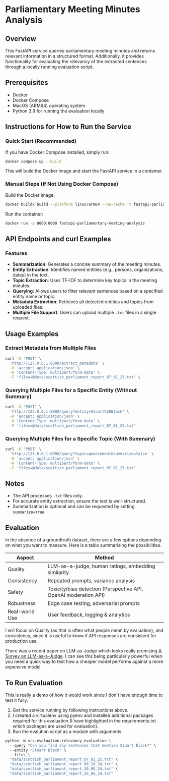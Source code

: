 # Parliamentary Meeting Minutes Analysis

## Overview

This FastAPI service queries parliamentary meeting minutes and returns relevant information in a structured format. Additionally, it provides functionality for evaluating the relevancy of the extracted sentences through a locally running evaluation script.

## Prerequisites

- Docker
- Docker Compose
- MacOS (ARM64) operating system
- Python 3.9 for running the evaluation locally

## Instructions for How to Run the Service

### **Quick Start (Recommended)**

If you have Docker Compose installed, simply run:

```sh
docker compose up --build
```

This will build the Docker image and start the FastAPI service in a container.

### Manual Steps (If Not Using Docker Compose)

Build the Docker image:

```sh
docker buildx build --platform linux/arm64 --no-cache -t fastapi-parliamentary-meeting-analysis --load .
```

Run the container:

```sh
docker run -p 8000:8000 fastapi-parliamentary-meeting-analysis
```

## API Endpoints and curl Examples

### Features

- **Summarization**: Generates a concise summary of the meeting minutes.
- **Entity Extraction**: Identifies named entities (e.g., persons, organizations, dates) in the text.
- **Topic Extraction**: Uses TF-IDF to determine key topics in the meeting minutes.
- **Querying**: Allows users to filter relevant sentences based on a specified entity name or topic.
- **Metadata Extraction**: Retrieves all detected entities and topics from uploaded files.
- **Multiple File Support**: Users can upload multiple `.txt` files in a single request.

## Usage Examples

### Extract Metadata from Multiple Files

```sh
curl -X 'POST' \
  'http://127.0.0.1:8000/extract_metadata' \
  -H 'accept: application/json' \
  -H 'Content-Type: multipart/form-data' \
  -F 'files=@data/scottish_parliament_report_07_01_25.txt' \
```

### Querying Multiple Files for a Specific Entity (Without Summary)

```sh
curl -X 'POST' \
  'http://127.0.0.1:8000/query?entity=Stuart%20Black' \
  -H 'accept: application/json' \
  -H 'Content-Type: multipart/form-data' \
  -F 'files=@data/scottish_parliament_report_07_01_25.txt'
```

### Querying Multiple Files for a Specific Topic (With Summary)

```sh
curl -X 'POST' \
  'http://127.0.0.1:8000/query?topic=government&summarize=false' \
  -H 'accept: application/json' \
  -H 'Content-Type: multipart/form-data' \
  -F 'files=@data/scottish_parliament_report_07_01_25.txt'

```

## Notes

- The API processes `.txt` files only.
- For accurate entity extraction, ensure the text is well-structured.
- Summarization is optional and can be requested by setting `summarize=true`.

## Evaluation

In the absence of a groundtruth dataset, there are a few options depending on what you want to measure. Here is a table summarising the possibilities.

| Aspect         | Method                                                           |
| -------------- | ---------------------------------------------------------------- |
| Quality        | LLM-as-a-judge, human ratings, embedding similarity              |
| Consistency    | Repeated prompts, variance analysis                              |
| Safety         | Toxicity/bias detection (Perspective API, OpenAI moderation API) |
| Robustness     | Edge case testing, adversarial prompts                           |
| Real-world Use | User feedback, logging & analytics                               |

I will focus on Quality (as that is often what people mean by evaluation), and consistency, since it is useful to know if API responses are consistent for production use.

There was a recent paper on LLM-as-Judge which looks really promising [A Survey on LLM-as-a-Judge](https://arxiv.org/pdf/2411.15594}). I can see this being particularly powerful when you need a quick way to test how a cheaper model performs against a more expensive model.

## To Run Evaluation

This is really a demo of how it would work since I don't have enough time to test it fully.

1. Get the service running by following instructions above.
2. I created a virtualenv using pyenv and installed additional packages required for this evaluation (I have highlighted in the requirements.txt which packages are used for evaluation).
3. Run the evalution script as a module with arguments.

```python
python -m src.evaluation.relevancy_evaluation \
  --query "Can you find any sentences that mention Stuart Black?" \
  --entity "Stuart Black" \
  --files \
  "data/scottish_parliament_report_07_01_25.txt" \
  "data/scottish_parliament_report_08_10_24.txt" \
  "data/scottish_parliament_report_10_09_24.txt" \
  "data/scottish_parliament_report_26_06_24.txt"

```
